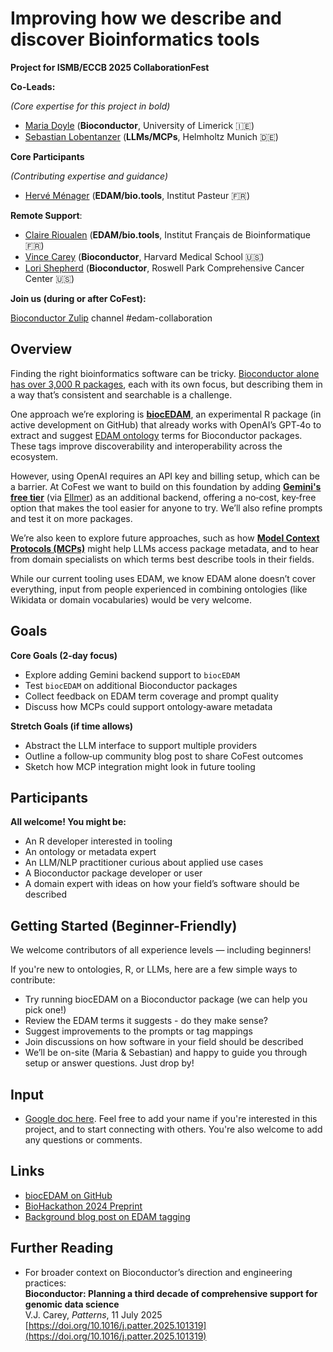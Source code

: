 # Improving how we describe and discover Bioinformatics tools 

**Project for ISMB/ECCB 2025 CollaborationFest**

**Co-Leads:**

*(Core expertise for this project in bold)*

- [Maria Doyle](https://github.com/mblue9/) (**Bioconductor**, University of Limerick 🇮🇪)
- [Sebastian Lobentanzer](https://github.com/slobentanzer) (**LLMs/MCPs**, Helmholtz Munich 🇩🇪)

**Core Participants**

*(Contributing expertise and guidance)*

- [Hervé Ménager](https://github.com/hmenager) (**EDAM/bio.tools**, Institut Pasteur 🇫🇷)

**Remote Support**:

- [Claire Rioualen](https://github.com/rioualen/) (**EDAM/bio.tools**, Institut Français de Bioinformatique 🇫🇷)
- [Vince Carey](https://github.com/vjcitn) (**Bioconductor**, Harvard Medical School 🇺🇸)
- [Lori Shepherd](https://github.com/lshep) (**Bioconductor**, Roswell Park Comprehensive Cancer Center 🇺🇸) 

**Join us (during or after CoFest):**

[Bioconductor Zulip](https://chat.bioconductor.org) channel #edam-collaboration

## Overview
Finding the right bioinformatics software can be tricky. [Bioconductor alone has over 3,000 R packages](https://bioconductor.org/packages/release/BiocViews.html#___Software), each with its own focus, but describing them in a way that’s consistent and searchable is a challenge.

One approach we’re exploring is [**biocEDAM**](https://github.com/vjcitn/biocEDAM), an experimental R package (in active development on GitHub) that already works with OpenAI’s GPT‑4o to extract and suggest [EDAM ontology](https://edamontology.org/) terms for Bioconductor packages. These tags improve discoverability and interoperability across the ecosystem.

However, using OpenAI requires an API key and billing setup, which can be a barrier. At CoFest we want to build on this foundation by adding [**Gemini's free tier**](https://dev.to/garciadiazjaime/gemini-api-the-free-tier-that-makes-developers-happy-28nk) (via [Ellmer](https://ellmer.tidyverse.org/)) as an additional backend, offering a no‑cost, key‑free option that makes the tool easier for anyone to try. We’ll also refine prompts and test it on more packages.

We’re also keen to explore future approaches, such as how [**Model Context Protocols (MCPs)**](https://modelcontextprotocol.io/introduction) might help LLMs access package metadata, and to hear from domain specialists on which terms best describe tools in their fields.  

While our current tooling uses EDAM, we know EDAM alone doesn’t cover everything, input from people experienced in combining ontologies (like Wikidata or domain vocabularies) would be very welcome.

## Goals

**Core Goals (2‑day focus)**

- Explore adding Gemini backend support to `biocEDAM`
- Test `biocEDAM` on additional Bioconductor packages
- Collect feedback on EDAM term coverage and prompt quality
- Discuss how MCPs could support ontology‑aware metadata

**Stretch Goals (if time allows)**

- Abstract the LLM interface to support multiple providers
- Outline a follow‑up community blog post to share CoFest outcomes
- Sketch how MCP integration might look in future tooling

## Participants

**All welcome! You might be:**

- An R developer interested in tooling
- An ontology or metadata expert
- An LLM/NLP practitioner curious about applied use cases
- A Bioconductor package developer or user
- A domain expert with ideas on how your field’s software should be described

## Getting Started (Beginner-Friendly)
We welcome contributors of all experience levels — including beginners!

If you're new to ontologies, R, or LLMs, here are a few simple ways to contribute:

- Try running biocEDAM on a Bioconductor package (we can help you pick one!)
- Review the EDAM terms it suggests - do they make sense?
- Suggest improvements to the prompts or tag mappings
- Join discussions on how software in your field should be described
- We’ll be on-site (Maria & Sebastian) and happy to guide you through setup or answer questions. Just drop by!

## Input
- [Google doc here](https://github.com/mblue9/biocedam-cofest-2025). Feel free to add your name if you're interested in this project, and to start connecting with others. You're also welcome to add any questions or comments.

## Links
- [biocEDAM on GitHub](https://github.com/vjcitn/biocEDAM)
- [BioHackathon 2024 Preprint](https://osf.io/preprints/biohackrxiv/dsgnw_v1)
- [Background blog post on EDAM tagging](https://vjcitn.github.io/vjcblog/posts/2025-05-09-edam/)

## Further Reading
- For broader context on Bioconductor’s direction and engineering practices:  
**Bioconductor: Planning a third decade of comprehensive support for genomic data science**  
V.J. Carey, *Patterns*, 11 July 2025  
[https://doi.org/10.1016/j.patter.2025.101319](https://doi.org/10.1016/j.patter.2025.101319)
